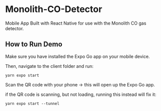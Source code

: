 # Monolith-CO-Detector
 Mobile App Built with React Native for use with the Monolith CO gas detector.

## How to Run Demo
Make sure you have installed the Expo Go app on your mobile device.

Then, navigate to the client folder and run:
```
yarn expo start
```

Scan the QR code with your phone -> this will open up the Expo Go app.

if the QR code is scanning, but not loading, running this instead will fix it:
```
yarn expo start --tunnel
```